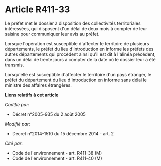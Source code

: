 # Article R411-33

Le préfet met le dossier à disposition des collectivités territoriales intéressées, qui disposent d'un délai de deux mois à
compter de leur saisine pour communiquer leur avis au préfet.

Lorsque l'opération est susceptible d'affecter le territoire de plusieurs départements, le préfet du lieu d'introduction en
informe les préfets des autres départements qui procèdent ainsi qu'il est dit à l'alinéa précédent, dans un délai de trente
jours à compter de la date où le dossier leur a été transmis.

Lorsqu'elle est susceptible d'affecter le territoire d'un pays étranger, le préfet du département du lieu d'introduction en
informe sans délai le ministre des affaires étrangères.

**Liens relatifs à cet article**

_Codifié par_:

  - Décret n°2005-935 du 2 août 2005

_Modifié par_:

  - Décret n°2014-1510 du 15 décembre 2014 - art. 2

_Cité par_:

  - Code de l'environnement - art. R411-38 (M)
  - Code de l'environnement - art. R411-40 (M)
